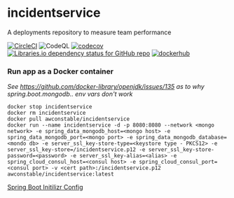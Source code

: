 # incidentservice
A deployments repository to measure team performance

[![CircleCI](https://circleci.com/gh/awconstable/incidentservice.svg?style=shield)](https://circleci.com/gh/awconstable/incidentservice)
![CodeQL](https://github.com/awconstable/incidentservice/workflows/CodeQL/badge.svg)
[![codecov](https://codecov.io/gh/awconstable/incidentservice/branch/main/graph/badge.svg)](https://codecov.io/gh/awconstable/incidentservice)
[![Libraries.io dependency status for GitHub repo](https://img.shields.io/librariesio/github/awconstable/incidentservice.svg)](https://libraries.io/github/awconstable/incidentservice)
[![dockerhub](https://img.shields.io/docker/pulls/awconstable/incidentservice.svg)](https://cloud.docker.com/repository/docker/awconstable/incidentservice)

### Run app as a Docker container

*See https://github.com/docker-library/openjdk/issues/135 as to why spring.boot.mongodb.. env vars don't work*

```
docker stop incidentservice
docker rm incidentservice
docker pull awconstable/incidentservice
docker run --name incidentservice -d -p 8080:8080 --network <mongo network> -e spring_data_mongodb_host=<mongo host> -e spring_data_mongodb_port=<mongo port> -e spring_data_mongodb_database=<mondo db> -e server_ssl_key-store-type=<keystore type - PKCS12> -e server_ssl_key-store=/incidentservice.p12 -e server_ssl_key-store-password=<password> -e server_ssl_key-alias=<alias> -e spring_cloud_consul_host=<consul host> -e spring_cloud_consul_port=<consul port> -v <cert path>:/incidentservice.p12 awconstable/incidentservice:latest
```

[Spring Boot Initilizr Config](https://start.spring.io/#!type=maven-project&language=java&platformVersion=2.4.0.RELEASE&packaging=jar&jvmVersion=11&groupId=team&artifactId=incidentservice&name=incidentservice&description=A%20deployments%20repository%20to%20measure%20team%20performance&packageName=team.incidentservice&dependencies=devtools,lombok,web,data-mongodb,testcontainers,security,actuator,prometheus,cloud-starter-consul-discovery,cloud-starter-consul-config)